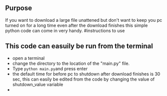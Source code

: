 
## Purpose
If you want to download a large file unattened but don't want to keep you pc turned on for a long time even after the download finishes this simple python code can come in very handy.
#instructions to use

## This code can easuily be run from the terminal 

* open a terminal
* change the directory to the location of the "main.py" file.
* Type `python main.py`and press enter
* the default time for before pc to shutdown after download finishes is 30 sec, this can easily be edited from the code by changing the value of shutdown_value variable
* 
